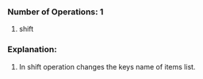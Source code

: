 ### Number of Operations: 1

1. shift

### Explanation:

1. In shift operation changes the keys name of items list.